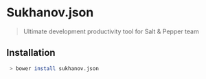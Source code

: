 # Sukhanov.json

> Ultimate development productivity tool for Salt & Pepper team

## Installation

```bash
 > bower install sukhanov.json
```
